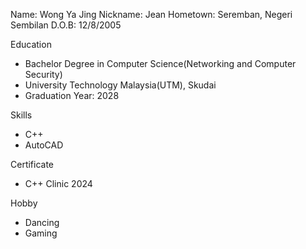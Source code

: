 Name: Wong Ya Jing
Nickname: Jean
Hometown: Seremban, Negeri Sembilan
D.O.B: 12/8/2005

Education
- Bachelor Degree in Computer Science(Networking and Computer Security)
- University Technology Malaysia(UTM), Skudai
- Graduation Year: 2028

Skills
- C++
- AutoCAD

Certificate
- C++ Clinic 2024

Hobby
- Dancing
- Gaming

<!---
JeanW812/JeanW812 is a ✨ special ✨ repository because its `README.md` (this file) appears on your GitHub profile.
You can click the Preview link to take a look at your changes.
--->
